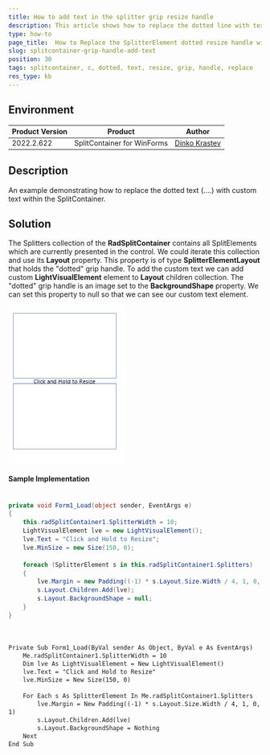```yaml
---
title: How to add text in the splitter grip resize handle
description: This article shows how to replace the dotted line with text
type: how-to
page_title:  How to Replace the SplitterElement dotted resize handle with text
slug: splitcontainer-grip-handle-add-text
position: 30
tags: splitcontainer, c, dotted, text, resize, grip, handle, replace
res_type: kb
---
```


## Environment
|Product Version|Product|Author|
|----|----|----|
|2022.2.622|SplitContainer for WinForms|[Dinko Krastev](https://www.telerik.com/blogs/author/dinko-krastev)|


## Description

An example demonstrating how to replace the dotted text (....) with custom text within the SplitContainer.

## Solution

The Splitters collection of the __RadSplitContainer__ contains all SplitElements which are currently presented in the control. We could iterate this collection and use its __Layout__ property. This property is of type __SplitterElementLayout__ that holds the "dotted" grip handle. To add the custom text we can add custom __LightVisualElement__ element to __Layout__ children collection. The "dotted" grip handle is an image set to the __BackgroundShape__ property. We can set this property to null so that we can see our custom text element.

![splitcontainer-grip-handle-add-text 001](images/splitcontainer-grip-handle-add-text.png)

#### Sample Implementation


````C#

private void Form1_Load(object sender, EventArgs e)
{
    this.radSplitContainer1.SplitterWidth = 10;            
    LightVisualElement lve = new LightVisualElement();
    lve.Text = "Click and Hold to Resize";
    lve.MinSize = new Size(150, 0);

    foreach (SplitterElement s in this.radSplitContainer1.Splitters)
    {
        lve.Margin = new Padding((-1) * s.Layout.Size.Width / 4, 1, 0, 1);
        s.Layout.Children.Add(lve);
        s.Layout.BackgroundShape = null;
    }
}
	

````
````VB.NET

Private Sub Form1_Load(ByVal sender As Object, ByVal e As EventArgs)
    Me.radSplitContainer1.SplitterWidth = 10
    Dim lve As LightVisualElement = New LightVisualElement()
    lve.Text = "Click and Hold to Resize"
    lve.MinSize = New Size(150, 0)

    For Each s As SplitterElement In Me.radSplitContainer1.Splitters
        lve.Margin = New Padding((-1) * s.Layout.Size.Width / 4, 1, 0, 1)
        s.Layout.Children.Add(lve)
        s.Layout.BackgroundShape = Nothing
    Next
End Sub


````



